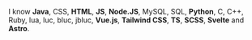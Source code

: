 I know **Java**, CSS, **HTML**, **JS**, **Node.JS**, MySQL, SQL, **Python**, C, C++, Ruby, lua, luc, bluc, jbluc, **Vue.js**, **Tailwind CSS**, **TS**, **SCSS**, **Svelte** and **Astro**.
